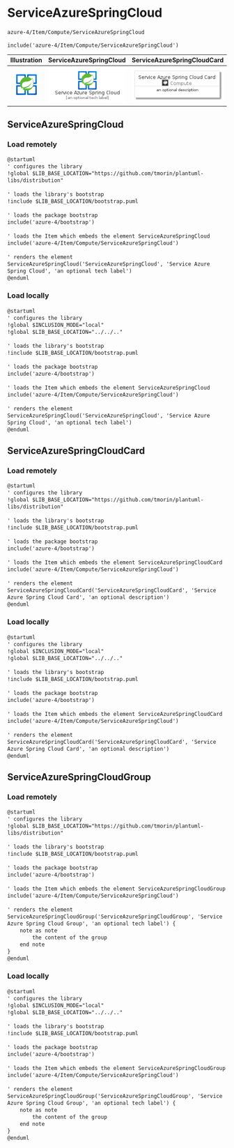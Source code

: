 # ServiceAzureSpringCloud


```text
azure-4/Item/Compute/ServiceAzureSpringCloud
```

```text
include('azure-4/Item/Compute/ServiceAzureSpringCloud')
```



| Illustration | ServiceAzureSpringCloud | ServiceAzureSpringCloudCard | ServiceAzureSpringCloudGroup |
| :---: | :---: | :---: | :---: |
| ![illustration for Illustration](../../../azure-4/Item/Compute/ServiceAzureSpringCloud.png) | ![illustration for ServiceAzureSpringCloud](../../../azure-4/Item/Compute/ServiceAzureSpringCloud.Local.png) | ![illustration for ServiceAzureSpringCloudCard](../../../azure-4/Item/Compute/ServiceAzureSpringCloudCard.Local.png) | ![illustration for ServiceAzureSpringCloudGroup](../../../azure-4/Item/Compute/ServiceAzureSpringCloudGroup.Local.png) |




## ServiceAzureSpringCloud

### Load remotely
```plantuml
@startuml
' configures the library
!global $LIB_BASE_LOCATION="https://github.com/tmorin/plantuml-libs/distribution"

' loads the library's bootstrap
!include $LIB_BASE_LOCATION/bootstrap.puml

' loads the package bootstrap
include('azure-4/bootstrap')

' loads the Item which embeds the element ServiceAzureSpringCloud
include('azure-4/Item/Compute/ServiceAzureSpringCloud')

' renders the element
ServiceAzureSpringCloud('ServiceAzureSpringCloud', 'Service Azure Spring Cloud', 'an optional tech label')
@enduml
```

### Load locally
```plantuml
@startuml
' configures the library
!global $INCLUSION_MODE="local"
!global $LIB_BASE_LOCATION="../../.."

' loads the library's bootstrap
!include $LIB_BASE_LOCATION/bootstrap.puml

' loads the package bootstrap
include('azure-4/bootstrap')

' loads the Item which embeds the element ServiceAzureSpringCloud
include('azure-4/Item/Compute/ServiceAzureSpringCloud')

' renders the element
ServiceAzureSpringCloud('ServiceAzureSpringCloud', 'Service Azure Spring Cloud', 'an optional tech label')
@enduml
```

## ServiceAzureSpringCloudCard

### Load remotely
```plantuml
@startuml
' configures the library
!global $LIB_BASE_LOCATION="https://github.com/tmorin/plantuml-libs/distribution"

' loads the library's bootstrap
!include $LIB_BASE_LOCATION/bootstrap.puml

' loads the package bootstrap
include('azure-4/bootstrap')

' loads the Item which embeds the element ServiceAzureSpringCloudCard
include('azure-4/Item/Compute/ServiceAzureSpringCloud')

' renders the element
ServiceAzureSpringCloudCard('ServiceAzureSpringCloudCard', 'Service Azure Spring Cloud Card', 'an optional description')
@enduml
```

### Load locally
```plantuml
@startuml
' configures the library
!global $INCLUSION_MODE="local"
!global $LIB_BASE_LOCATION="../../.."

' loads the library's bootstrap
!include $LIB_BASE_LOCATION/bootstrap.puml

' loads the package bootstrap
include('azure-4/bootstrap')

' loads the Item which embeds the element ServiceAzureSpringCloudCard
include('azure-4/Item/Compute/ServiceAzureSpringCloud')

' renders the element
ServiceAzureSpringCloudCard('ServiceAzureSpringCloudCard', 'Service Azure Spring Cloud Card', 'an optional description')
@enduml
```

## ServiceAzureSpringCloudGroup

### Load remotely
```plantuml
@startuml
' configures the library
!global $LIB_BASE_LOCATION="https://github.com/tmorin/plantuml-libs/distribution"

' loads the library's bootstrap
!include $LIB_BASE_LOCATION/bootstrap.puml

' loads the package bootstrap
include('azure-4/bootstrap')

' loads the Item which embeds the element ServiceAzureSpringCloudGroup
include('azure-4/Item/Compute/ServiceAzureSpringCloud')

' renders the element
ServiceAzureSpringCloudGroup('ServiceAzureSpringCloudGroup', 'Service Azure Spring Cloud Group', 'an optional tech label') {
    note as note
        the content of the group
    end note
}
@enduml
```

### Load locally
```plantuml
@startuml
' configures the library
!global $INCLUSION_MODE="local"
!global $LIB_BASE_LOCATION="../../.."

' loads the library's bootstrap
!include $LIB_BASE_LOCATION/bootstrap.puml

' loads the package bootstrap
include('azure-4/bootstrap')

' loads the Item which embeds the element ServiceAzureSpringCloudGroup
include('azure-4/Item/Compute/ServiceAzureSpringCloud')

' renders the element
ServiceAzureSpringCloudGroup('ServiceAzureSpringCloudGroup', 'Service Azure Spring Cloud Group', 'an optional tech label') {
    note as note
        the content of the group
    end note
}
@enduml
```

